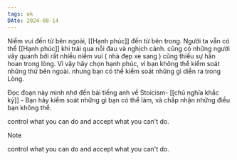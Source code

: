 ```yaml
---
tags: ok
DAte: 2024-08-14
---
```


Niềm vui đến từ bên ngoài, [[Hạnh phúc]] đến từ bên trong. 
Người ta vẫn có thể [[Hạnh phúc]] khi trải qua nỗi đau và nghịch cảnh. 
cũng có những người vây quanh bởi rất nhiều niềm vui ( nhà đẹp xe sang ) cũng thiếu sự hân hoan trong lòng. 
Vì vậy hãy chọn hạnh phúc, vì bạn không thể kiểm soát những thứ bên ngoài. nhưng bạn có thể kiểm soát những gì diễn ra trong Lòng.

Đọc đoạn này mình nhớ đến bài tiếng anh về Stoicism- [[chủ nghĩa khắc kỷ]] - Bạn hãy kiểm soát những gì bạn có thể làm, và chấp nhận những điều bạn không thể.

control what you can do and accept what you can't do.

> [!NOTE] 
> control what you can do and accept what you can't do.
